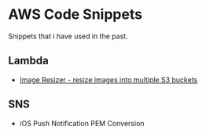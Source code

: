 # AWS Code Snippets

Snippets that i have used in the past.

## Lambda

- [Image Resizer - resize images into multiple S3 buckets](../master/SNS/ios_push_notification_pem_conversion.md)

## SNS

- iOS Push Notification PEM Conversion

